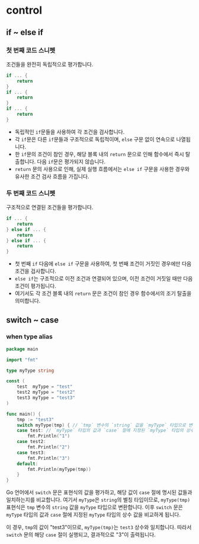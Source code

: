# control

## if ~ else if

### 첫 번째 코드 스니펫

조건들을 완전히 독립적으로 평가합니다.

```go
if ... {
    return
}
if ... {
    return
}
if ... {
    return
}
```

- 독립적인 `if`문들을 사용하여 각 조건을 검사합니다.
- 각 `if`문은 다른 `if`문들과 구조적으로 독립적이며, `else` 구문 없이 연속으로 나열됩니다.
- 한 `if`문의 조건이 참인 경우, 해당 블록 내의 `return` 문으로 인해 함수에서 즉시 탈출합니다. 다음 `if`문은 평가되지 않습니다.
- `return` 문의 사용으로 인해, 실제 실행 흐름에서는 `else if` 구문을 사용한 경우와 유사한 조건 검사 흐름을 가집니다.

### 두 번째 코드 스니펫

구조적으로 연결된 조건들을 평가합니다.

```go
if ... {
    return
} else if ... {
    return
} else if ... {
    return
}
```

- 첫 번째 `if` 다음에 `else if` 구문을 사용하여, 첫 번째 조건이 거짓인 경우에만 다음 조건을 검사합니다.
- `else if`는 구조적으로 이전 조건과 연결되어 있으며, 이전 조건이 거짓일 때만 다음 조건이 평가됩니다.
- 여기서도 각 조건 블록 내의 `return` 문은 조건이 참인 경우 함수에서의 조기 탈출을 의미합니다.

## switch ~ case

### when type alias

```go
package main

import "fmt"

type myType string

const (
    test  myType = "test"
    test2 myType = "test2"
    test3 myType = "test3"
)

func main() {
    tmp := "test3"
    switch myType(tmp) { // `tmp` 변수의 `string` 값을 `myType` 타입으로 변환
    case test: // `myType` 타입의 값과 `case` 절에 지정된 `myType` 타입의 상수 값을 비교
        fmt.Println("1")
    case test2:
        fmt.Println("2")
    case test3:
        fmt.Println("3")
    default:
        fmt.Println(myType(tmp))
    }
}
```

Go 언어에서 `switch` 문은 표현식의 값을 평가하고, 해당 값이 `case` 절에 명시된 값들과 일치하는지를 비교합니다.
여기서 `myType`은 `string`의 별칭 타입이므로, `myType(tmp)` 표현식은 `tmp` 변수의 `string` 값을 `myType` 타입으로 변환합니다.
이후 `switch` 문은 `myType` 타입의 값과 `case` 절에 지정된 `myType` 타입의 상수 값을 비교하게 됩니다.

이 경우, `tmp`의 값이 "test3"이므로, `myType(tmp)`는 `test3` 상수와 일치합니다.
따라서 `switch` 문의 해당 `case` 절이 실행되고, 결과적으로 "3"이 출력됩니다.
